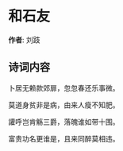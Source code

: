 # 和石友

**作者**: 刘跂

## 诗词内容

卜居无赖款郊扉，忽忽春还乐事微。

莫道身贫非是病，由来人瘦不知肥。

讙呼岂肯觞三爵，落魄谁如带十围。

富贵功名更谁是，且来同醉莫相违。

